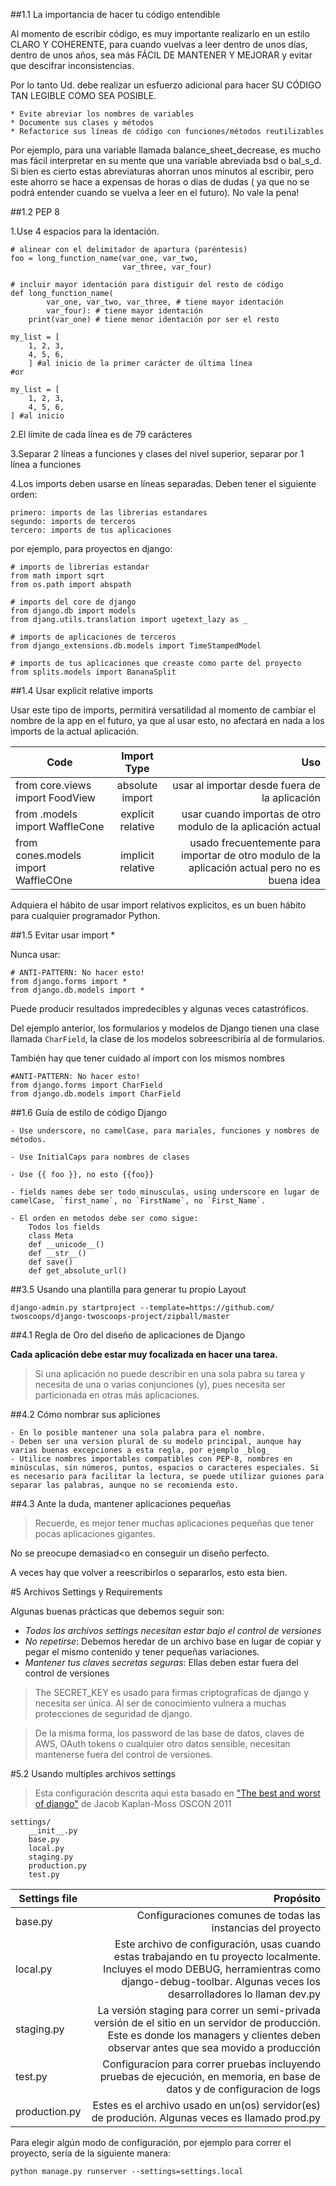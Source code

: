 ##1.1 La importancia de hacer tu código entendible

Al momento de escribir código, es muy importante realizarlo en un estilo CLARO Y COHERENTE, para cuando vuelvas a leer dentro de unos días, dentro de unos años, sea más FÁCIL DE MANTENER Y MEJORAR y evitar que descifrar inconsistencias.

Por lo tanto Ud. debe realizar un esfuerzo adicional para hacer SU CÓDIGO TAN LEGIBLE COMO SEA POSIBLE.

	* Evite abreviar los nombres de variables
	* Documente sus clases y métodos
	* Refactorice sus líneas de código con funciones/métodos reutilizables

Por ejemplo, para una variable llamada balance_sheet_decrease, es mucho mas fácil interpretar en su mente que una variable abreviada bsd o bal_s_d. Si bien es cierto estas abreviaturas ahorran unos minutos al escribir, pero este ahorro se hace a expensas de horas o días de dudas ( ya que no se podrá entender cuando se vuelva a leer en el futuro). No vale la pena!

##1.2 PEP 8

1.Use 4 espacios para la identación.
	
	# alinear con el delimitador de apartura (paréntesis)
	foo = long_function_name(var_one, var_two,
							 var_three, var_four)

	# incluir mayor identación para distiguir del resto de código
	def long_function_name(
	        var_one, var_two, var_three, # tiene mayor identación
	        var_four): # tiene mayor identación
	    print(var_one) # tiene menor identación por ser el resto

	my_list = [
    	1, 2, 3,
    	4, 5, 6,
    	] #al inicio de la primer carácter de última línea
    #or

    my_list = [
    	1, 2, 3,
    	4, 5, 6,
    ] #al inicio
2.El límite de cada línea es de 79 carácteres

3.Separar 2 líneas a funciones y clases del nivel superior, separar por 1 línea a funciones

4.Los imports deben usarse en líneas separadas.
Deben tener el siguiente orden:

	primero: imports de las librerias estandares
	segundo: imports de terceros
	tercero: imports de tus aplicaciones

por ejemplo, para proyectos en django:

	# imports de librerías estandar
	from math import sqrt
	from os.path import abspath

	# imports del core de django
	from django.db import models
	from djang.utils.translation import ugetext_lazy as _

	# imports de aplicaciones de terceros
	from django_extensions.db.models import TimeStampedModel

	# imports de tus aplicaciones que creaste como parte del proyecto
	from splits.models import BananaSplit

##1.4 Usar explicit relative imports

Usar este tipo de imports, permitirá versatilidad al momento de cambiar el nombre de la app en el futuro, ya que al usar esto, no afectará en nada a los imports de la actual aplicación.

| Code                                 | Import Type       | Uso   |
| -------------------------------------|:-----------------:| -----:|
| from core.views import FoodView      | absolute import   | usar al importar desde fuera de la aplicación|
| from .models import WaffleCone       | explicit relative | usar cuando importas  de otro modulo de la aplicación actual|
| from cones.models import WaffleCOne  | implicit relative | usado frecuentemente para importar de otro modulo de la aplicación actual pero no es buena idea |

Adquiera el hábito de usar import relativos explicitos, es un buen hábito para cualquier programador Python.

##1.5 Evitar usar import *

Nunca usar:

	# ANTI-PATTERN: No hacer esto!
	from django.forms import *
	from django.db.models import *

Puede producir resultados impredecibles y algunas veces catastróficos.

Del ejemplo anterior, los formularios y modelos de Django tienen una clase llamada `CharField`, la clase de los modelos sobreescribiría al de formularios.

También hay que tener cuidado al import con los mismos nombres

	#ANTI-PATTERN: No hacer esto!
	from django.forms import CharField
	from django.db.models import CharField

##1.6 Guía de estilo de código Django

	- Use underscore, no camelCase, para mariales, funciones y nombres de métodos.
	
	- Use InitialCaps para nombres de clases

	- Use {{ foo }}, no esto {{foo}}

	- fields names debe ser todo minusculas, using underscore en lugar de camelCase, `first_name`, no `FirstName`, no `First_Name`.

	- El orden en metodos debe ser como sigue:
		Todos los fields
		class Meta
		def __unicode__()
		def __str__()
		def save()
		def get_absolute_url()

##3.5 Usando una plantilla para generar tu propio Layout
	
	django-admin.py startproject --template=https://github.com/	twoscoops/django-twoscoops-project/zipball/master


##4.1 Regla de Oro del diseño de aplicaciones de Django

__Cada aplicación debe estar muy focalizada en hacer una tarea.__

>Si una aplicación no puede describir en una sola pabra su tarea y necesita de una o varias conjunciones (y), pues necesita ser particionada en otras más aplicaciones.

##4.2 Cómo nombrar sus apliciones

	- En lo posible mantener una sola palabra para el nombre.
	- Deben ser una version plural de su modelo principal, aunque hay varias buenas excepciones a esta regla, por ejemplo _blog_
	- Utilice nombres importables compatibles con PEP-8, nombres en minúsculas, sin números, puntos, espacios o caracteres especiales. Si es necesario para facilitar la lectura, se puede utilizar guiones para separar las palabras, aunque no se recomienda esto.

##4.3 Ante la duda, mantener aplicaciones pequeñas

>Recuerde, es mejor tener muchas aplicaciones pequeñas que tener pocas aplicaciones gigantes.

No se preocupe demasiad<o en conseguir un diseño perfecto. 

A veces hay que volver a reescribirlos o separarlos, esto esta bien.

#5 Archivos Settings y Requirements

Algunas buenas prácticas que debemos seguir son:

* *Todos los archivos settings necesitan estar bajo el control de versiones*
* *No repetirse*: Debemos heredar de un archivo base en lugar de copiar y pegar el mismo contenido y tener pequeñas variaciones.
* *Mantener tus claves secretas seguras*: Ellas deben estar fuera del control de versiones

>The SECRET_KEY es usado para firmas criptograficas de django y necesita ser única. Al ser de conocimiento vulnera a muchas protecciones de seguridad de django.

>De la misma forma, los password de las base de datos, claves de AWS, OAuth tokens o cualquier otro datos sensible, necesitan mantenerse fuera del control de versiones.

#5.2 Usando multiples archivos settings

>Esta configuración descrita aqui esta basado en ["The best and worst of django"](https://speakerdeck.com/jacobian/the-best-and-worst-of-django) de Jacob Kaplan-Moss OSCON 2011

	settings/
		__init__.py
		base.py
		local.py
		staging.py
		production.py
		test.py

| Settings file   | Propósito |
| -------|-----:|
|base.py         | Configuraciones comunes de todas las instancias del proyecto|
|local.py        | Este archivo de configuración, usas cuando estas trabajando en tu proyecto localmente. Incluyes el modo DEBUG, herramientras como django-debug-toolbar. Algunas veces los desarrolladores lo llaman dev.py|
|staging.py      | La versión staging para correr un semi-privada versión de el sitio en un servidor de producción. Este es donde los managers y clientes deben observar antes que sea movido a producción |
|test.py         | Configuracion para correr pruebas incluyendo pruebas de ejecución, en memoria, en base de datos y de configuracion de logs|
|production.py   | Estes es el archivo usado en un(os) servidor(es) de produción. Algunas veces es llamado prod.py|

Para elegir algún modo de configuración, por ejemplo para correr el proyecto, sería de la siguiente manera:

	python manage.py runserver --settings=settings.local